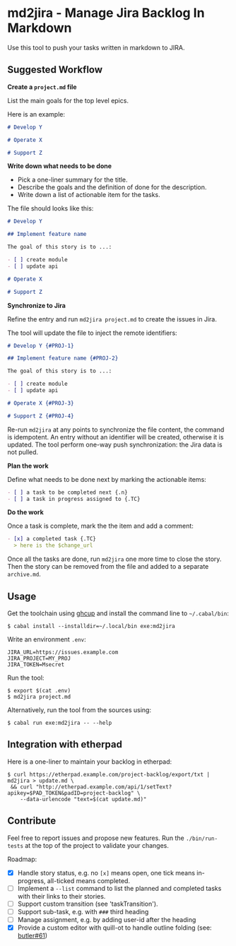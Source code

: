 # md2jira - Manage Jira Backlog In Markdown

Use this tool to push your tasks written in markdown to JIRA.

## Suggested Workflow

**Create a `project.md` file**

List the main goals for the top level epics.

Here is an example:

```markdown
# Develop Y

# Operate X

# Support Z
```


**Write down what needs to be done**

- Pick a one-liner summary for the title.
- Describe the goals and the definition of done for the description.
- Write down a list of actionable item for the tasks.

The file should looks like this:

```markdown
# Develop Y

## Implement feature name

The goal of this story is to ...:

- [ ] create module
- [ ] update api

# Operate X

# Support Z
```

**Synchronize to Jira**

Refine the entry and run `md2jira project.md` to create the issues in Jira.

The tool will update the file to inject the remote identifiers:

```markdown
# Develop Y {#PROJ-1}

## Implement feature name {#PROJ-2}

The goal of this story is to ...:

- [ ] create module
- [ ] update api

# Operate X {#PROJ-3}

# Support Z {#PROJ-4}
```

Re-run `md2jira` at any points to synchronize the file content, the command is idempotent.
An entry without an identifier will be created, otherwise it is updated.
The tool perform one-way push synchronization: the Jira data is not pulled.

**Plan the work**

Define what needs to be done next by marking the actionable items:

```markdown
- [ ] a task to be completed next {.n}
- [ ] a task in progress assigned to {.TC}
```

**Do the work**

Once a task is complete, mark the the item and add a comment:

```markdown
- [x] a completed task {.TC}
  > here is the $change_url
```

Once all the tasks are done, run `md2jira` one more time to close the story.
Then the story can be removed from the file and added to a separate `archive.md`.


## Usage

Get the toolchain using [ghcup](https://www.haskell.org/ghcup/) and install the command line to `~/.cabal/bin`:

```
$ cabal install --installdir=~/.local/bin exe:md2jira
```

Write an environment `.env`:

```
JIRA_URL=https://issues.example.com
JIRA_PROJECT=MY_PROJ
JIRA_TOKEN=Msecret
```

Run the tool:

```
$ export $(cat .env)
$ md2jira project.md
```

Alternatively, run the tool from the sources using:

```
$ cabal run exe:md2jira -- --help
```


## Integration with etherpad

Here is a one-liner to maintain your backlog in etherpad:

```
$ curl https://etherpad.example.com/project-backlog/export/txt | md2jira > update.md \
 && curl "http://etherpad.example.com/api/1/setText?apikey=$PAD_TOKEN&padID=project-backlog" \
    --data-urlencode "text=$(cat update.md)"
```

## Contribute

Feel free to report issues and propose new features. Run the `./bin/run-tests` at the top of the project to validate your changes.

Roadmap:

- [x] Handle story status, e.g. no `[x]` means open, one tick means in-progress, all-ticked means completed.
- [ ] Implement a `--list` command to list the planned and completed tasks with their links to their stories.
- [ ] Support custom transition (see 'taskTransition').
- [ ] Support sub-task, e.g. with `###` third heading
- [ ] Manage assignment, e.g. by adding user-id after the heading
- [x] Provide a custom editor with quill-ot to handle outline folding (see: [butler#61](https://github.com/ButlerOS/haskell-butler/pull/61))
